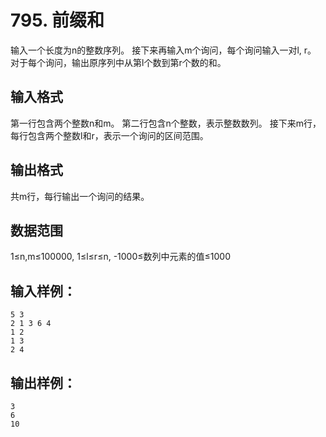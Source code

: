 # 795. 前缀和

输入一个长度为n的整数序列。
接下来再输入m个询问，每个询问输入一对l, r。
对于每个询问，输出原序列中从第l个数到第r个数的和。

## 输入格式
第一行包含两个整数n和m。
第二行包含n个整数，表示整数数列。
接下来m行，每行包含两个整数l和r，表示一个询问的区间范围。

## 输出格式
共m行，每行输出一个询问的结果。

## 数据范围
1≤n,m≤100000,
1≤l≤r≤n,
-1000≤数列中元素的值≤1000

## 输入样例：
```
5 3
2 1 3 6 4
1 2
1 3
2 4
```

## 输出样例：
```
3
6
10
```
